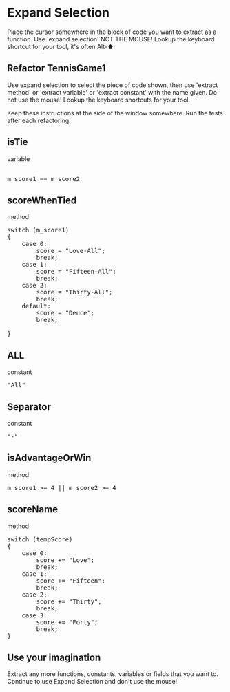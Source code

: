# Expand Selection

Place the cursor somewhere in the block of code you want to extract as a function. Use 'expand selection' NOT THE MOUSE! Lookup the keyboard shortcut for your tool, it's often Alt-⬆

## Refactor TennisGame1
Use expand selection to select the piece of code shown, then use 'extract method' or 'extract variable' or 'extract constant' with the name given. Do not use the mouse! Lookup the keyboard shortcuts for your tool.

Keep these instructions at the side of the window somewhere. Run the tests after each refactoring.

## isTie
variable
<pre> 
m_score1 == m_score2 
</pre>


## scoreWhenTied
method
<pre>
switch (m_score1)
{
    case 0:
        score = "Love-All";
        break;
    case 1:
        score = "Fifteen-All";
        break;
    case 2:
        score = "Thirty-All";
        break;
    default:
        score = "Deuce";
        break;

}
</pre>

## ALL 
constant
<pre>
"All"
</pre>

## Separator
constant
<pre>
"-"
</pre>

## isAdvantageOrWin
method
<pre>
m_score1 >= 4 || m_score2 >= 4
</pre>

## scoreName
method
<pre>
switch (tempScore)
{
    case 0:
        score += "Love";
        break;
    case 1:
        score += "Fifteen";
        break;
    case 2:
        score += "Thirty";
        break;
    case 3:
        score += "Forty";
        break;
}
</pre>

## Use your imagination
Extract any more functions, constants, variables or fields that you want to. Continue to use Expand Selection and don't use the mouse!